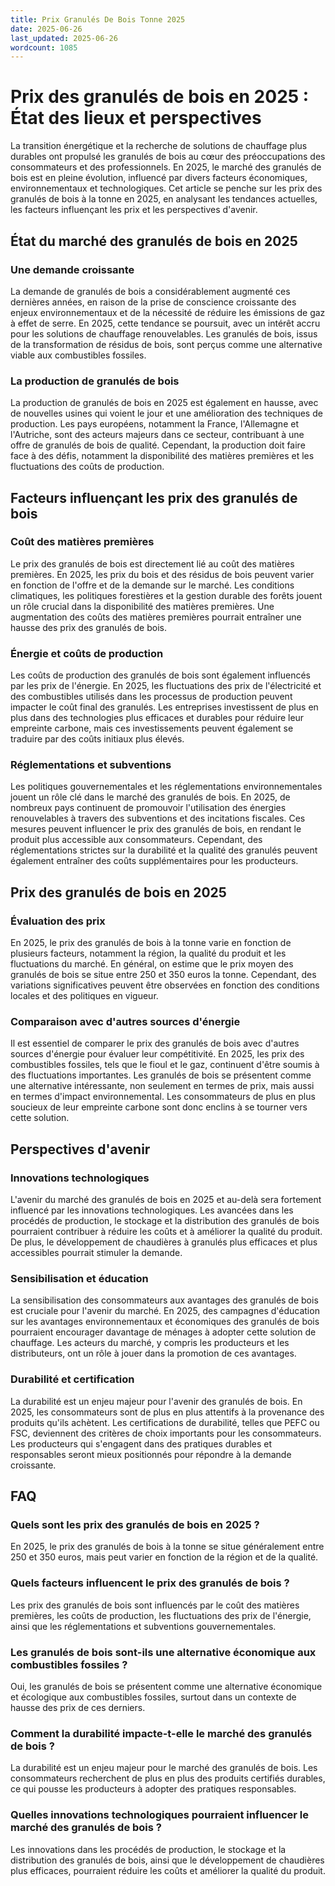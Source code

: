 ```yaml
---
title: Prix Granulés De Bois Tonne 2025
date: 2025-06-26
last_updated: 2025-06-26
wordcount: 1085
---
```


# Prix des granulés de bois en 2025 : État des lieux et perspectives

La transition énergétique et la recherche de solutions de chauffage plus durables ont propulsé les granulés de bois au cœur des préoccupations des consommateurs et des professionnels. En 2025, le marché des granulés de bois est en pleine évolution, influencé par divers facteurs économiques, environnementaux et technologiques. Cet article se penche sur les prix des granulés de bois à la tonne en 2025, en analysant les tendances actuelles, les facteurs influençant les prix et les perspectives d'avenir.

## État du marché des granulés de bois en 2025

### Une demande croissante

La demande de granulés de bois a considérablement augmenté ces dernières années, en raison de la prise de conscience croissante des enjeux environnementaux et de la nécessité de réduire les émissions de gaz à effet de serre. En 2025, cette tendance se poursuit, avec un intérêt accru pour les solutions de chauffage renouvelables. Les granulés de bois, issus de la transformation de résidus de bois, sont perçus comme une alternative viable aux combustibles fossiles.

### La production de granulés de bois

La production de granulés de bois en 2025 est également en hausse, avec de nouvelles usines qui voient le jour et une amélioration des techniques de production. Les pays européens, notamment la France, l'Allemagne et l'Autriche, sont des acteurs majeurs dans ce secteur, contribuant à une offre de granulés de bois de qualité. Cependant, la production doit faire face à des défis, notamment la disponibilité des matières premières et les fluctuations des coûts de production.

## Facteurs influençant les prix des granulés de bois

### Coût des matières premières

Le prix des granulés de bois est directement lié au coût des matières premières. En 2025, les prix du bois et des résidus de bois peuvent varier en fonction de l'offre et de la demande sur le marché. Les conditions climatiques, les politiques forestières et la gestion durable des forêts jouent un rôle crucial dans la disponibilité des matières premières. Une augmentation des coûts des matières premières pourrait entraîner une hausse des prix des granulés de bois.

### Énergie et coûts de production

Les coûts de production des granulés de bois sont également influencés par les prix de l'énergie. En 2025, les fluctuations des prix de l'électricité et des combustibles utilisés dans les processus de production peuvent impacter le coût final des granulés. Les entreprises investissent de plus en plus dans des technologies plus efficaces et durables pour réduire leur empreinte carbone, mais ces investissements peuvent également se traduire par des coûts initiaux plus élevés.

### Réglementations et subventions

Les politiques gouvernementales et les réglementations environnementales jouent un rôle clé dans le marché des granulés de bois. En 2025, de nombreux pays continuent de promouvoir l'utilisation des énergies renouvelables à travers des subventions et des incitations fiscales. Ces mesures peuvent influencer le prix des granulés de bois, en rendant le produit plus accessible aux consommateurs. Cependant, des réglementations strictes sur la durabilité et la qualité des granulés peuvent également entraîner des coûts supplémentaires pour les producteurs.

## Prix des granulés de bois en 2025

### Évaluation des prix

En 2025, le prix des granulés de bois à la tonne varie en fonction de plusieurs facteurs, notamment la région, la qualité du produit et les fluctuations du marché. En général, on estime que le prix moyen des granulés de bois se situe entre 250 et 350 euros la tonne. Cependant, des variations significatives peuvent être observées en fonction des conditions locales et des politiques en vigueur.

### Comparaison avec d'autres sources d'énergie

Il est essentiel de comparer le prix des granulés de bois avec d'autres sources d'énergie pour évaluer leur compétitivité. En 2025, les prix des combustibles fossiles, tels que le fioul et le gaz, continuent d'être soumis à des fluctuations importantes. Les granulés de bois se présentent comme une alternative intéressante, non seulement en termes de prix, mais aussi en termes d'impact environnemental. Les consommateurs de plus en plus soucieux de leur empreinte carbone sont donc enclins à se tourner vers cette solution.

## Perspectives d'avenir

### Innovations technologiques

L'avenir du marché des granulés de bois en 2025 et au-delà sera fortement influencé par les innovations technologiques. Les avancées dans les procédés de production, le stockage et la distribution des granulés de bois pourraient contribuer à réduire les coûts et à améliorer la qualité du produit. De plus, le développement de chaudières à granulés plus efficaces et plus accessibles pourrait stimuler la demande.

### Sensibilisation et éducation

La sensibilisation des consommateurs aux avantages des granulés de bois est cruciale pour l'avenir du marché. En 2025, des campagnes d'éducation sur les avantages environnementaux et économiques des granulés de bois pourraient encourager davantage de ménages à adopter cette solution de chauffage. Les acteurs du marché, y compris les producteurs et les distributeurs, ont un rôle à jouer dans la promotion de ces avantages.

### Durabilité et certification

La durabilité est un enjeu majeur pour l'avenir des granulés de bois. En 2025, les consommateurs sont de plus en plus attentifs à la provenance des produits qu'ils achètent. Les certifications de durabilité, telles que PEFC ou FSC, deviennent des critères de choix importants pour les consommateurs. Les producteurs qui s'engagent dans des pratiques durables et responsables seront mieux positionnés pour répondre à la demande croissante.

## FAQ

### Quels sont les prix des granulés de bois en 2025 ?

En 2025, le prix des granulés de bois à la tonne se situe généralement entre 250 et 350 euros, mais peut varier en fonction de la région et de la qualité.

### Quels facteurs influencent le prix des granulés de bois ?

Les prix des granulés de bois sont influencés par le coût des matières premières, les coûts de production, les fluctuations des prix de l'énergie, ainsi que les réglementations et subventions gouvernementales.

### Les granulés de bois sont-ils une alternative économique aux combustibles fossiles ?

Oui, les granulés de bois se présentent comme une alternative économique et écologique aux combustibles fossiles, surtout dans un contexte de hausse des prix de ces derniers.

### Comment la durabilité impacte-t-elle le marché des granulés de bois ?

La durabilité est un enjeu majeur pour le marché des granulés de bois. Les consommateurs recherchent de plus en plus des produits certifiés durables, ce qui pousse les producteurs à adopter des pratiques responsables.

### Quelles innovations technologiques pourraient influencer le marché des granulés de bois ?

Les innovations dans les procédés de production, le stockage et la distribution des granulés de bois, ainsi que le développement de chaudières plus efficaces, pourraient réduire les coûts et améliorer la qualité du produit.
